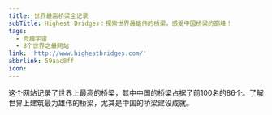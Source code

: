 ```yaml
---
title: 世界最高桥梁全记录
subTitle: Highest Bridges：探索世界最雄伟的桥梁，感受中国桥梁的巅峰！
tags:
  - 奇趣宇宙
  - 8个世界之最网站
link: 'http://www.highestbridges.com/'
abbrlink: 59aac8ff
icon:
---
```


这个网站记录了世界上最高的桥梁，其中中国的桥梁占据了前100名的86个。了解世界上建筑最为雄伟的桥梁，尤其是中国的桥梁建设成就。